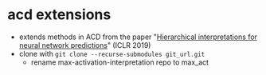 # acd extensions

- extends methods in ACD from the paper "[Hierarchical interpretations for neural network predictions](https://openreview.net/pdf?id=SkEqro0ctQ)" (ICLR 2019)
- clone with `git clone --recurse-submodules git_url.git`
    - rename max-activation-interpretation repo to max_act
